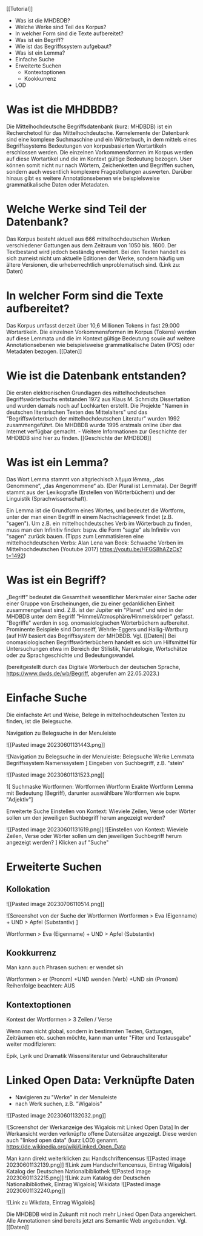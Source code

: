 [[Tutorial]]
- Was ist die MHDBDB? 
- Welche Werke sind Teil des Korpus?
- In welcher Form sind die Texte aufbereitet?
- Was ist ein Begriff?
- Wie ist das Begriffssystem aufgebaut?
- Was ist ein Lemma?
- Einfache Suche
- Erweiterte Suchen
	- Kontextoptionen
	- Kookkurrenz 
- LOD



# Was ist die MHDBDB?
Die Mittelhochdeutsche Begriffsdatenbank (kurz: MHDBDB) ist ein Recherchetool für das Mittelhochdeutsche. Kernelemente der Datenbank sind eine komplexe Suchmaschine und ein Wörterbuch, in dem mittels eines Begriffssystems Bedeutungen von korpusbasierten Wortartikeln erschlossen werden. Die einzelnen Vorkommensformen im Korpus werden auf diese Wortartikel und die im Kontext gültige Bedeutung bezogen. User können somit nicht nur nach Wörtern, Zeichenketten und Begriffen suchen, sondern auch wesentlich komplexere Fragestellungen auswerten. Darüber hinaus gibt es weitere Annotationsebenen wie beispielsweise grammatikalische Daten oder Metadaten.

# Welche Werke sind Teil der Datenbank?
 Das Korpus besteht aktuell aus 666 mittelhochdeutschen Werken verschiedener Gattungen aus dem Zeitraum von 1050 bis. 1600. Der Textbestand wird jedoch beständig erweitert. Bei den Texten handelt es sich zumeist nicht um aktuelle Editionen der Werke, sondern häufig um ältere Versionen, die urheberrechtlich unproblematisch sind. (Link zu: Daten) 
 
# In welcher Form sind die Texte aufbereitet?
Das Korpus umfasst derzeit über 10,6 Millionen Tokens in fast 29.000 Wortartikeln.
Die einzelnen Vorkommensformen im Korpus (Tokens) werden auf diese Lemmata und die im Kontext gültige Bedeutung sowie auf weitere Annotationsebenen wie beispielsweise grammatikalische Daten (POS) oder Metadaten bezogen. [[Daten]]


# Wie ist die Datenbank entstanden? 

Die ersten elektronischen Grundlagen des mittelhochdeutschen Begriffswörterbuchs entstanden 1972 aus Klaus M. Schmidts Dissertation und wurden damals noch auf Lochkarten erstellt. Die Projekte "Namen in deutschen literarischen Texten des Mittelalters" und das "Begriffswörterbuch der mittelhochdeutschen Literatur"  wurden 1992 zusammengeführt.  Die MHDBDB wurde 1995 erstmals online über das Internet verfügbar gemacht.     - Weitere Informationen zur Geschichte der MHDBDB sind hier zu finden. [[Geschichte der MHDBDB]] 

# Was ist ein Lemma?

Das Wort Lemma stammt von altgriechisch λῆμμα lēmma, „das Genommene“, „das Angenommene“ ab. (Der Plural ist Lemmata).  Der Begriff stammt aus der Lexikografie (Erstellen von Wörterbüchern) und der Linguistik (Sprachwissenschaft). 

Ein Lemma ist die Grundform eines Wortes, und bedeutet die Wortform, unter der man einen Begriff in einem Nachschlagewerk findet (z.B. "sagen"). Um z.B. ein mittelhochdeutsches Verb im Wörterbuch zu finden, muss man den Infinitiv finden: bspw. die Form "sagte" als Infinitiv von "sagen" zurück bauen. (Tipps zum Lemmatisieren eine mittelhochdeutschen Verbs: Alan Lena van Beek: Schwache Verben im Mittelhochdeutschen (Youtube 2017) https://youtu.be/HFGS8hAZzCs?t=1492)


# Was ist ein Begriff?

„Begriff“ bedeutet die Gesamtheit wesentlicher Merkmaler einer Sache oder einer Gruppe von Erscheinungen, die zu einer gedanklichen Einheit zusammengefasst sind. Z.B. ist der Jupiter ein "Planet" und wird in der MHDBDB unter dem Begriff "Himmel/Atmosphäre/Himmelskörper" gefasst. 
"Begriffe" werden in sog. onomasiologischen Wörterbüchern aufbereitet. Prominente Beispiele sind Dornseiff, Wehrle-Eggers und Hallig-Wartburg (auf HW basiert das Begriffssystem der MHDBDB. Vgl. [[Daten]] 
Bei onomasiologischen Begriffswörterbüchern handelt es sich um Hilfsmittel für Untersuchungen etwa im Bereich der Stilistik, Narratologie, Wortschätze oder zu Sprachgeschichte und Bedeutungswandel.


(bereitgestellt durch das Digitale Wörterbuch der deutschen Sprache, <https://www.dwds.de/wb/Begriff>, abgerufen am 22.05.2023.)


# Einfache Suche

Die einfachste Art und Weise, Belege in mittelhochdeutschen Texten zu finden, ist die Belegsuche. 

Navigation zu Belegsuche in der Menuleiste 

![[Pasted image 20230601131443.png]]

![Navigation zu Belegsuche in der Menuleiste: Belegsuche Werke Lemmata Begriffssystem Namenssystem 
]
Eingeben von Suchbegriff, z.B. "stein"

![[Pasted image 20230601131523.png]]

1[ Suchmaske Wortformen: Wortformen  Wortform Exakte Wortform Lemma mit Bedeutung (Begriff), darunter auswählbare Wortformen wie bspw. "Adjektiv"]

Erweiterte Suche
Einstellen von Kontext: Wieviele Zeilen, Verse oder Wörter sollen um den jeweiligen Suchbegriff herum angezeigt werden? 

![[Pasted image 20230601131619.png]]
![Einstellen von Kontext: Wieviele Zeilen, Verse oder Wörter sollen um den jeweiligen Suchbegriff herum angezeigt werden? ]
Klicken auf "Suche"



# Erweiterte Suchen
## Kollokation 


![[Pasted image 20230706110514.png]]

![Screenshot von der Suche der Wortformen Wortformen > Eva (Eigenname) + UND > Apfel (Substantiv) ]

Wortformen > Eva (Eigenname) + UND > Apfel (Substantiv) 

## Kookkurrenz 

Man kann auch Phrasen suchen: er wendet sîn 

Wortformen > er (Pronom) +UND wenden (Verb) +UND sin (Pronom)
Reihenfolge beachten: AUS 

## Kontextoptionen

Kontext der Wortformen > 3 Zeilen / Verse 

Wenn man nicht global, sondern in bestimmten Texten, Gattungen, Zeiträumen etc. suchen möchte, kann man unter "Filter und Textausgabe" weiter modifizieren: 

Epik, Lyrik und Dramatik
Wissensliteratur und Gebrauchsliteratur


# Linked Open Data: Verknüpfte Daten 

- Navigieren zu "Werke" in der Menuleiste 
- nach Werk suchen, z.B. "Wigalois"

![[Pasted image 20230601132032.png]]

![Screenshot der Werkanzeige des Wigalois mit Linked Open Data]
In der Werkansicht werden verknüpfte offene Datensätze angezeigt. Diese werden auch "linked open data" (kurz LOD) genannt. https://de.wikipedia.org/wiki/Linked_Open_Data 

Man kann direkt weiterklicken zu:
Handschriftencensus
![[Pasted image 20230601132139.png]]
![Link zum Handschriftencensus, Eintrag Wigalois]
 Katalog der Deutschen Nationalbibliothek
![[Pasted image 20230601132215.png]]
![Link zum Katalog der Deutschen Nationalbibliothek, Eintrag Wigalois]
Wikidata
![[Pasted image 20230601132240.png]]

![Link zu Wikdata, Eintrag Wigalois]

Die MHDBDB wird  in Zukunft mit noch mehr Linked Open Data angereichert. Alle Annotationen sind bereits jetzt ans Semantic Web angebunden. Vgl. [[Daten]]
